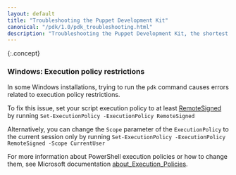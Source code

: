 ```yaml
---
layout: default
title: "Troubleshooting the Puppet Development Kit"
canonical: "/pdk/1.0/pdk_troubleshooting.html"
description: "Troubleshooting the Puppet Development Kit, the shortest path to developing better Puppet code."
---
```



{:.concept}
### Windows: Execution policy restrictions

In some Windows installations, trying to run the `pdk` command causes errors related to execution policy restrictions.

To fix this issue, set your script execution policy to at least [RemoteSigned](https://msdn.microsoft.com/en-us/powershell/reference/5.1/microsoft.powershell.security/set-executionpolicy) by running `Set-ExecutionPolicy -ExecutionPolicy RemoteSigned`

Alternatively, you can change the `Scope` parameter of the `ExecutionPolicy` to the current session only by running `Set-ExecutionPolicy -ExecutionPolicy RemoteSigned -Scope CurrentUser`

For more information about PowerShell execution policies or how to change them, see Microsoft documentation [about_Execution_Policies](http://go.microsoft.com/fwlink/?LinkID=135170).
